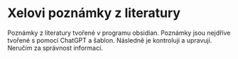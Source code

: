 # Xelovi poznámky z literatury

Poznámky z literatury tvořené v programu obsidian.
Poznámky jsou nejdříve tvořené s pomocí ChatGPT a šablon.
Následně je kontroluji a upravuji.
Neručím za správnost informací.
